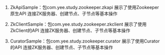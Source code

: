 
1.  ZkApiSample：包com.yee.study.zookeeper.zkapi
    展示了使用Zookeeper原生API 连接ZK服务器、创建节点、子节点等基本操作


2.  ZkClientSample：包com.yee.study.zookeeper.zkclient
    展示了使用ZkClient的API 连接ZK服务器、创建节点、子节点等基本操作

2.  CuratorSample：包com.yee.study.zookeeper.curator
    展示了使用Curator的API 连接ZK服务器、创建节点、子节点等基本操作

           